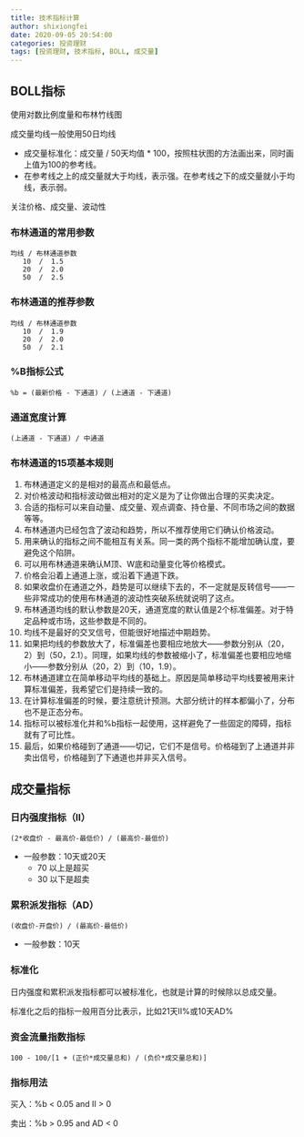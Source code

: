 ```yaml
---
title: 技术指标计算
author: shixiongfei
date: 2020-09-05 20:54:00
categories: 投资理财
tags: [投资理财, 技术指标, BOLL, 成交量]
---
```


## BOLL指标

使用对数比例度量和布林竹线图

成交量均线一般使用50日均线

- 成交量标准化：成交量 / 50天均值 * 100，按照柱状图的方法画出来，同时画上值为100的参考线。
- 在参考线之上的成交量就大于均线，表示强。在参考线之下的成交量就小于均线，表示弱。

关注价格、成交量、波动性

### 布林通道的常用参数

```text
均线 / 布林通道参数
   10  /  1.5
   20  /  2.0
   50  /  2.5
```

### 布林通道的推荐参数

```text
均线 / 布林通道参数
   10  /  1.9
   20  /  2.0
   50  /  2.1
```

### %B指标公式

```calc
%b = (最新价格 - 下通道) / (上通道 - 下通道)
```

### 通道宽度计算

```calc
(上通道 - 下通道) / 中通道
```

### 布林通道的15项基本规则

1. 布林通道定义的是相对的最高点和最低点。
2. 对价格波动和指标波动做出相对的定义是为了让你做出合理的买卖决定。
3. 合适的指标可以来自动量、成交量、观点调查、持仓量、不同市场之间的数据等等。
4. 布林通道内已经包含了波动和趋势，所以不推荐使用它们确认价格波动。
5. 用来确认的指标之间不能相互有关系。同一类的两个指标不能增加确认度，要避免这个陷阱。
6. 可以用布林通道来确认M顶、W底和动量变化等价格模式。
7. 价格会沿着上通道上涨，或沿着下通道下跌。
8. 如果收盘价在通道之外，趋势是可以继续下去的，不一定就是反转信号——一些非常成功的使用布林通道的波动性突破系统就说明了这点。
9. 布林通道均线的默认参数是20天，通道宽度的默认值是2个标准偏差。对于特定品种或市场，这些参数是不同的。
10. 均线不是最好的交叉信号，但能很好地描述中期趋势。
11. 如果把均线的参数放大了，标准偏差也要相应地放大——参数分别从（20，2）到（50，2.1）。同理，如果均线的参数被缩小了，标准偏差也要相应地缩小——参数分别从（20，2）到（10，1.9）。
12. 布林通道建立在简单移动平均线的基础上。原因是简单移动平均线要被用来计算标准偏差，我希望它们是持续一致的。
13. 在计算标准偏差的时候，要注意统计预测。大部分统计的样本都偏小了，分布也不是正态分布。
14. 指标可以被标准化并和%b指标一起使用，这样避免了一些固定的障碍，指标就有了可比性。
15. 最后，如果价格碰到了通道——切记，它们不是信号。价格碰到了上通道并非卖出信号，价格碰到了下通道也并非买入信号。

## 成交量指标

### 日内强度指标（II）

```calc
(2*收盘价 - 最高价-最低价) / (最高价-最低价)
```

- 一般参数：10天或20天
  - 70 以上是超买
  - 30 以下是超卖

### 累积派发指标（AD）

```calc
(收盘价-开盘价) / (最高价-最低价)
```

- 一般参数：10天

### 标准化

日内强度和累积派发指标都可以被标准化，也就是计算的时候除以总成交量。

标准化之后的指标一般用百分比表示，比如21天II%或10天AD%

### 资金流量指数指标

```calc
100 - 100/[1 + (正价*成交量总和) / (负价*成交量总和)]
```

### 指标用法

买入：%b < 0.05 and II > 0

卖出：%b > 0.95 and AD < 0
